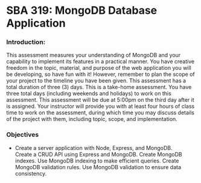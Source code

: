 <h1>SBA 319: MongoDB Database Application</h1>


<h3>Introduction:</h3>

This assessment measures your understanding of MongoDB and your capability to implement its features in a practical manner. You have creative freedom in the topic, material, and purpose of the web application you will be developing, so have fun with it! However, remember to plan the scope of your project to the timeline you have been given.
This assessment has a total duration of three (3) days. This is a take-home assessment.
You have three total days (including weekends and holidays) to work on this assessment. This assessment will be due at 5:00pm on the third day after it is assigned. Your instructor will provide you with at least four hours of class time to work on the assessment, during which time you may discuss details of the project with them, including topic, scope, and implementation.


<h3>Objectives</h3>
<ul>
<li>Create a server application with Node, Express, and MongoDB.</li>
Create a CRUD API using Express and MongoDB.
Create MongoDB indexes.
Use MongoDB indexing to make efficient queries.
Create MongoDB validation rules.
Use MongoDB validation to ensure data consistency.
</ul>
